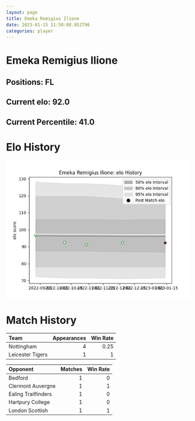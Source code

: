 ```yaml
---  
layout: page  
title: Emeka Remigius Ilione  
date: 2023-01-15 11:58:08.052796  
categories: player  
---
```

# Emeka Remigius Ilione

## Positions: FL

## Current elo: 92.0

## Current Percentile: 41.0

# Elo History


![elo history](history_EmekaRemigiusIlione.png)
# Match History


| Team             |   Appearances |   Win Rate |
|:-----------------|--------------:|-----------:|
| Nottingham       |             4 |       0.25 |
| Leicester Tigers |             1 |       1    |

| Opponent            |   Matches |   Win Rate |
|:--------------------|----------:|-----------:|
| Bedford             |         1 |          0 |
| Clermont Auvergne   |         1 |          1 |
| Ealing Trailfinders |         1 |          0 |
| Hartpury College    |         1 |          0 |
| London Scottish     |         1 |          1 |